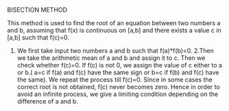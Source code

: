 BISECTION METHOD

This method is used to find the root of an equation between two numbers a and b, assuming that f(x) is continuous on [a,b] and there exists a value c in [a,b] such that f(c)=0.

1.  We first take input two numbers a and b such that f(a)\*f(b)<0.
    2.Then we take the arithmetic mean of a and b and assign it to c. Then we check whether f(c)=0. If f(c) is not 0, we assign the value of c either to a or b.( a=c if f(a) and f(c) have the same sign or b=c if f(b) and f(c) have the same).
    We repeat the process till f(c)=0. Since in some cases the correct root is not obtained, f(c) never becomes zero. Hence in order to avoid an infinite process, we give a limiting condition depending on the difference of a and b.

